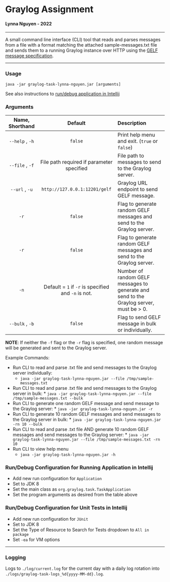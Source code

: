 # Graylog Assignment
#### Lynna Nguyen - 2022
***
A small command line interface (CLI) tool that reads and parses messages
from a file with a format matching the attached sample-messages.txt file
and sends them to a running Graylog instance over HTTP using the
[GELF message specification](https://docs.graylog.org/docs/ingest-gelf).
***
### Usage
`java -jar graylog-task-lynna-nguyen.jar [arguments]`

See also instructions to [run/debug application in Intellij](#Run/Debug-Configuration-for-Running-Application-in-Intellij)
### Arguments
| Name, Shorthand |                       Default                       | Description                                                                             |
|:---------------:|:---------------------------------------------------:|:----------------------------------------------------------------------------------------|
| `--help` , `-h` |                       `false`                       | Print help menu and exit. (`true` or `false`)                                           |
| `--file` , `-f` |      File path required if parameter specified      | File path to messages to send to the Graylog server.                                    |
| `--url` , `-u`  |            `http://127.0.0.1:12201/gelf`            | Graylog URL endpoint to send GELF message.                                              |
|      `-r`       |                       `false`                       | Flag to generate random GELF messages and send to the Graylog server.                   |
|      `-r`       |                       `false`                       | Flag to generate random GELF messages and send to the Graylog server.                   |
|      `-n`       | Default = `1` if `-r` is specified and `-n` is not. | Number of random GELF messages to generate and send to the Graylog server, must be > 0. |
| `--bulk` , `-b` |                       `false`                       | Flag to send GELF message in bulk or individually.                                      |
**NOTE**: If neither the `-f` flag or the `-r` flag is specified, one random message will be generated and sent to the Graylog server.

Example Commands:
* Run CLI to read and parse .txt file and send messages to the Graylog server individually:
    * `java -jar graylog-task-lynna-nguyen.jar --file /tmp/sample-messages.txt`
* Run CLI to read and parse .txt file and send messages to the Graylog server in bulk:
      * `java -jar graylog-task-lynna-nguyen.jar --file /tmp/sample-messages.txt --bulk`
* Run CLI to generate one random GELF message and send message to the Graylog server:
      * `java -jar graylog-task-lynna-nguyen.jar -r`
* Run CLI to generate 10 random GELF messages and send messages to the Graylog server in bulk:
      * `java -jar graylog-task-lynna-nguyen.jar -rn 10 --bulk`
* Run CLI to read and parse .txt file AND generate 10 random GELF messages and send messages to the Graylog server:
      * `java -jar graylog-task-lynna-nguyen.jar --file /tmp/sample-messages.txt -rn 10`
* Run CLI to view help menu
    * `java -jar graylog-task-lynna-nguyen.jar -h`

### Run/Debug Configuration for Running Application in Intellij
* Add new run configuration for `Application`
* Set to JDK 8
* Set the main class as `org.graylog.task.TaskApplication`
* Set the program arguments as desired from the table above


### Run/Debug Configuration for Unit Tests in Intellij
* Add new run configuration for `JUnit`
* Set to JDK 8
* Set the Type of Resource to Search for Tests dropdown to `All in package`
* Set `-ea` for VM options

***
### Logging
Logs to `./log/current.log` for the current day with a daily log rotation into
`./logs/graylog-task-logs_%d{yyyy-MM-dd}.log`.